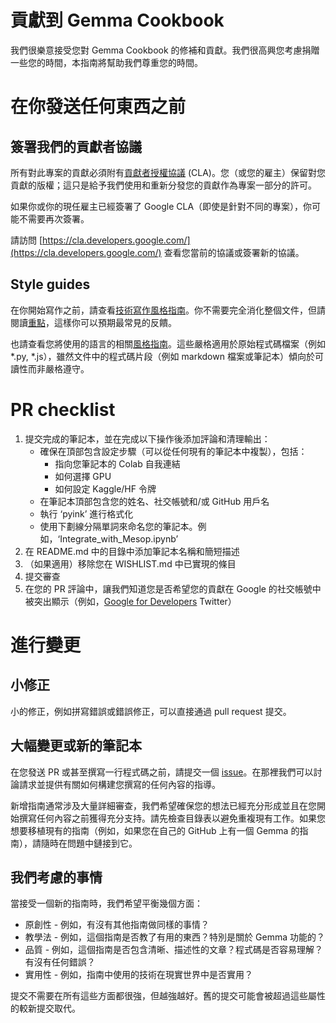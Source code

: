 ﻿# 貢獻到 Gemma Cookbook

我們很樂意接受您對 Gemma Cookbook 的修補和貢獻。我們很高興您考慮捐贈一些您的時間，本指南將幫助我們尊重您的時間。

# 在你發送任何東西之前

## 簽署我們的貢獻者協議

所有對此專案的貢獻必須附有[貢獻者授權協議](https://cla.developers.google.com/about) (CLA)。您（或您的雇主）保留對您貢獻的版權；這只是給予我們使用和重新分發您的貢獻作為專案一部分的許可。

如果你或你的現任雇主已經簽署了 Google CLA（即使是針對不同的專案），你可能不需要再次簽署。

請訪問 [https://cla.developers.google.com/](https://cla.developers.google.com/) 查看您當前的協議或簽署新的協議。

## Style guides

在你開始寫作之前，請查看[技術寫作風格指南](https://developers.google.com/style)。你不需要完全消化整個文件，但請閱讀[重點](https://developers.google.com/style/highlights)，這樣你可以預期最常見的反饋。

也請查看您將使用的語言的相關[風格指南](https://google.github.io/styleguide/)。這些嚴格適用於原始程式碼檔案（例如 *.py, *.js），雖然文件中的程式碼片段（例如 markdown 檔案或筆記本）傾向於可讀性而非嚴格遵守。

# PR checklist

1. 提交完成的筆記本，並在完成以下操作後添加評論和清理輸出：
   * 確保在頂部包含設定步驟（可以從任何現有的筆記本中複製），包括：
        * 指向您筆記本的 Colab 自我連結
        * 如何選擇 GPU
        * 如何設定 Kaggle/HF 令牌
   * 在筆記本頂部包含您的姓名、社交帳號和/或 GitHub 用戶名
   * 執行 ‘pyink’ 進行格式化
   * 使用下劃線分隔單詞來命名您的筆記本。例如，‘Integrate_with_Mesop.ipynb’
2. 在 README.md 中的目錄中添加筆記本名稱和簡短描述
3. （如果適用）移除您在 WISHLIST.md 中已實現的條目
4. 提交審查
5. 在您的 PR 評論中，讓我們知道您是否希望您的貢獻在 Google 的社交帳號中被突出顯示（例如，[Google for Developers](https://x.com/googledevs?ref_src=twsrc%5Egoogle%7Ctwcamp%5Eserp%7Ctwgr%5Eauthor) Twitter）

# 進行變更

## 小修正

小的修正，例如拼寫錯誤或錯誤修正，可以直接通過 pull request 提交。

## 大幅變更或新的筆記本

在您發送 PR 或甚至撰寫一行程式碼之前，請提交一個 [issue](https://github.com/google-gemini/gemma-cookbook/issues)。在那裡我們可以討論請求並提供有關如何構建您撰寫的任何內容的指導。

新增指南通常涉及大量詳細審查，我們希望確保您的想法已經充分形成並且在您開始撰寫任何內容之前獲得充分支持。請先檢查目錄表以避免重複現有工作。如果您想要移植現有的指南（例如，如果您在自己的 GitHub 上有一個 Gemma 的指南），請隨時在問題中鏈接到它。

## 我們考慮的事情

當接受一個新的指南時，我們希望平衡幾個方面：

* 原創性 - 例如，有沒有其他指南做同樣的事情？
* 教學法 - 例如，這個指南是否教了有用的東西？特別是關於 Gemma 功能的？
* 品質 - 例如，這個指南是否包含清晰、描述性的文章？程式碼是否容易理解？有沒有任何錯誤？
* 實用性 - 例如，指南中使用的技術在現實世界中是否實用？

提交不需要在所有這些方面都很強，但越強越好。舊的提交可能會被超過這些屬性的較新提交取代。

